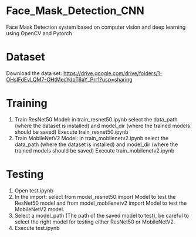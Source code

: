 # Face_Mask_Detection_CNN
Face Mask Detection system based on computer vision and deep learning using OpenCV and Pytorch

# Dataset
Download the data set: https://drive.google.com/drive/folders/1-OHsIFdEvLQM7-OHtMecYdqT6aY_Prr1?usp=sharing

# Training
1) Train ResNet50 Model:
  in train_resnet50.ipynb select the data_path (where the dataset is installed) and model_dir (where the trained models should be saved)
  Execute train_resnet50.ipynb
2) Train MobileNetV2 Model:
  in train_mobilenetv2.ipynb select the data_path (where the dataset is installed) and model_dir (where the trained models should be saved)
  Execute train_mobilenetv2.ipynb
  
# Testing
1) Open test.ipynb
1) In the import: select from model_resnet50 import Model to test the ResNet50 model and from model_mobilenetv2 import Model to test the MobileNetV2 model.
2) Select a model_path (The path of the saved model to test), be careful to select the right model for testing either ResNet50 or MobileNetV2.
3) Execute test.ipynb

